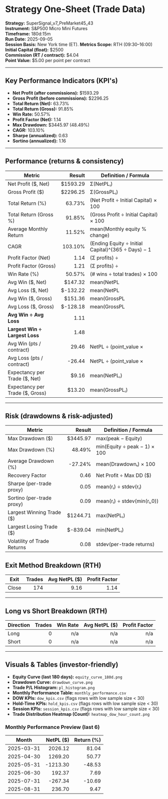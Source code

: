 
# Strategy One-Sheet (Trade Data)

**Strategy:** SuperSignal_v7_PreMarket45_43  
**Instrument:** S&P500 Micro Mini Futures  
**Timeframe:** 180d:15m  
**Run Date:** 2025-09-05  
**Session Basis:** New York time (ET). **Metrics Scope:** RTH (09:30–16:00)  
**Initial Capital (float):** $2500  
**Commission (RT / contract):** $4.04  
**Point Value:** $5.00 per point per contract

---

## Key Performance Indicators (KPI's)
- **Net Profit (after commissions):** $1593.29
- **Gross Profit (before commissions):** $2296.25
- **Total Return (Net):** 63.73%
- **Total Return (Gross):** 91.85%
- **Win Rate:** 50.57%
- **Profit Factor (Net):** 1.14
- **Max Drawdown:** $3445.97 (48.49%)
- **CAGR:** 103.10%
- **Sharpe (annualized):** 0.63
- **Sortino (annualized):** 1.16

---

## Performance (returns & consistency)
| Metric | Result | Definition / Formula |
|---|---:|---|
| Net Profit ($, Net) | $1593.29 | Σ(NetPLᵢ) |
| Gross Profit ($) | $2296.25 | Σ(GrossPLᵢ) |
| Total Return (%) | 63.73% | (Net Profit ÷ Initial Capital) × 100 |
| Total Return (Gross %) | 91.85% | (Gross Profit ÷ Initial Capital) × 100 |
| Average Monthly Return | 11.52% | mean(Monthly equity % change) |
| CAGR | 103.10% | (Ending Equity ÷ Initial Capital)^(365 ÷ Days) − 1 |
| Profit Factor (Net) | 1.14 | (Σ profits) ÷ |Σ losses| |
| Profit Factor (Gross) | 1.21 | (Σ profits) ÷ |Σ losses| |
| Win Rate (%) | 50.57% | (# wins ÷ total trades) × 100 |
| Avg Win ($, Net) | $147.32 | mean(NetPL | NetPL>0) |
| Avg Loss ($, Net) | $-132.22 | mean(NetPL | NetPL<0) |
| Avg Win ($, Gross) | $151.36 | mean(GrossPL | GrossPL>0) |
| Avg Loss ($, Gross) | $-128.18 | mean(GrossPL | GrossPL<0) |
| **Avg Win ÷ Avg Loss** | 1.11 | |Avg Win| ÷ |Avg Loss| (Net) |
| **Largest Win ÷ Largest Loss** | 1.48 | |Largest Win| ÷ |Largest Loss| (Net) |
| Avg Win (pts / contract) | 29.46 | NetPL ÷ (point_value × |Qty|) |
| Avg Loss (pts / contract) | -26.44 | NetPL ÷ (point_value × |Qty|) |
| Expectancy per Trade ($, Net) | $9.16 | mean(NetPLᵢ) |
| Expectancy per Trade ($, Gross) | $13.20 | mean(GrossPLᵢ) |

---

## Risk (drawdowns & risk-adjusted)
| Metric | Result | Definition / Formula |
|---|---:|---|
| Max Drawdown ($) | $3445.97 | max(peak − Equity) |
| Max Drawdown (%) | 48.49% | min(Equity ÷ peak − 1) × 100 |
| Average Drawdown (%) | -27.24% | mean(Drawdownₜ) × 100 |
| Recovery Factor | 0.46 | Net Profit ÷ Max DD ($) |
| Sharpe (per-trade proxy) | 0.05 | mean(rᵢ) ÷ stdev(rᵢ) |
| Sortino (per-trade proxy) | 0.09 | mean(rᵢ) ÷ stdev(min(rᵢ,0)) |
| Largest Winning Trade ($) | $1244.71 | max(NetPLᵢ) |
| Largest Losing Trade ($) | $-839.04 | min(NetPLᵢ) |
| Volatility of Trade Returns | 0.08 | stdev(per-trade returns) |

## Exit Method Breakdown (RTH)
| Exit | Trades | Avg NetPL ($) | Profit Factor |
|---|---:|---:|---:|
| Close | 174 | 9.16 | 1.14 |

---

## Long vs Short Breakdown (RTH)
| Direction | Trades | Win Rate | Avg NetPL ($) | Profit Factor |
|---|---:|---:|---:|---:|
| Long | 0 | n/a | n/a | n/a |
| Short | 0 | n/a | n/a | n/a |

---

## Visuals & Tables (investor-friendly)
- **Equity Curve (last 180 days):** `equity_curve_180d.png`
- **Drawdown Curve:** `drawdown_curve.png`
- **Trade P/L Histogram:** `pl_histogram.png`
- **Monthly Performance Table:** `monthly_performance.csv`
- **DOW KPIs:** `dow_kpis.csv` (flags rows with low sample size < 30)
- **Hold-Time KPIs:** `hold_kpis.csv` (flags rows with low sample size < 30)
- **Session KPIs:** `session_kpis.csv` (flags rows with low sample size < 30)
- **Trade Distribution Heatmap (Count):** `heatmap_dow_hour_count.png`

### Monthly Performance Preview (last 6)
| Month | NetPL ($) | Return (%) |
|---|---:|---:|
| 2025-03-31 | 2026.12 | 81.04 |
| 2025-04-30 | 1269.20 | 50.77 |
| 2025-05-31 | -1213.30 | -48.53 |
| 2025-06-30 | 192.37 | 7.69 |
| 2025-07-31 | -267.34 | -10.69 |
| 2025-08-31 | 236.70 | 9.47 |
